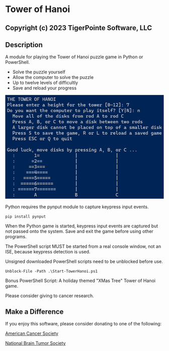 # Tower of Hanoi
## Copyright (c) 2023 TigerPointe Software, LLC

## Description
A module for playing the Tower of Hanoi puzzle game in Python or PowerShell.

* Solve the puzzle yourself
* Allow the computer to solve the puzzle
* Up to twelve levels of difficultly
* Save and reload your progress


![Tower of Hanoi Image](hanoi_game.py.png)


Python requires the pynput module to capture keypress input events.

```
pip install pynput
```

When the Python game is started, keypress input events are captured but not passed onto the system.  Save and exit the game before using other programs.

The PowerShell script MUST be started from a real console window, not an ISE, because keypress detection is used.

Unsigned downloaded PowerShell scripts need to be unblocked before use.
```
Unblock-File -Path .\Start-TowerHanoi.ps1
```

Bonus PowerShell Script:  A holiday themed "XMas Tree" Tower of Hanoi game.

Please consider giving to cancer research.

## Make a Difference
If you enjoy this software, please consider donating to one of the following:

[American Cancer Society](https://www.cancer.org)

[National Brain Tumor Society](https://braintumor.org)